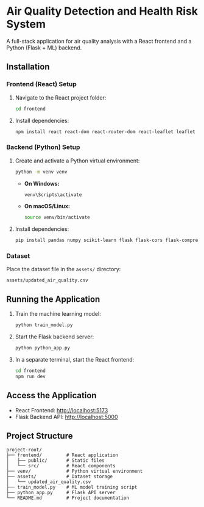 # Air Quality Detection and Health Risk System

A full-stack application for air quality analysis with a React frontend and a Python (Flask + ML) backend.

## Installation

### Frontend (React) Setup
1. Navigate to the React project folder:
   ```bash
   cd frontend
   ```
2. Install dependencies:
   ```bash
   npm install react react-dom react-router-dom react-leaflet leaflet d3 recharts sweetalert2 tailwindcss @tailwindcss/vite
   ```

### Backend (Python) Setup
1. Create and activate a Python virtual environment:
   ```bash
   python -m venv venv
   ```
   - **On Windows:**
     ```bash
     venv\Scripts\activate
     ```
   - **On macOS/Linux:**
     ```bash
     source venv/bin/activate
     ```
2. Install dependencies:
   ```bash
   pip install pandas numpy scikit-learn flask flask-cors flask-compress python-dotenv
   ```

### Dataset
Place the dataset file in the `assets/` directory:
```
assets/updated_air_quality.csv
```

## Running the Application

1. Train the machine learning model:
   ```bash
   python train_model.py
   ```
2. Start the Flask backend server:
   ```bash
   python python_app.py
   ```
3. In a separate terminal, start the React frontend:
   ```bash
   cd frontend
   npm run dev
   ```

## Access the Application
- React Frontend: [http://localhost:5173](http://localhost:5173)
- Flask Backend API: [http://localhost:5000](http://localhost:5000)

## Project Structure
```
project-root/
├── frontend/         # React application
│   ├── public/       # Static files
│   └── src/          # React components
├── venv/             # Python virtual environment
├── assets/           # Dataset storage
│   └── updated_air_quality.csv
├── train_model.py    # ML model training script
├── python_app.py     # Flask API server
└── README.md         # Project documentation
```



